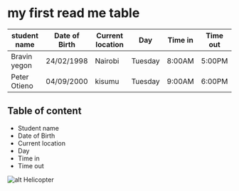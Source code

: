 # my first read me table
student name|Date of Birth|Current location|Day|Time in|Time out
---|---|---|---|---|---|
Bravin yegon|24/02/1998|Nairobi|Tuesday|8:00AM|5:00PM|
Peter Otieno|04/09/2000|kisumu|Tuesday|9:00AM|6:00PM| 
## Table of content
* Student name
* Date of Birth
* Current location
* Day 
* Time in 
* Time out

![alt Helicopter](https://www.google.com/url?sa=i&url=https%3A%2F%2Fwww.gq-magazine.co.uk%2Farticle%2Fhelicopter-buying-guide-airbus&psig=AOvVaw0hItuzFfNO2T5r3ieqOWQB&ust=1632909138583000&source=images&cd=vfe&ved=0CAsQjRxqFwoTCIDssduyofMCFQAAAAAdAAAAABAJ)